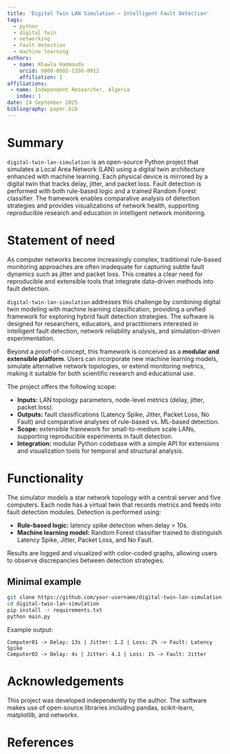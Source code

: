 ```yaml
---
title: 'Digital Twin LAN Simulation – Intelligent Fault Detection'
tags:
  - python
  - digital twin
  - networking
  - fault detection
  - machine learning
authors:
  - name: Khawla Hammouda
    orcid: 0009-0002-1350-0912
    affiliation: 1
affiliations:
 - name: Independent Researcher, Algeria
   index: 1
date: 24 September 2025
bibliography: paper.bib
---
```


# Summary

`digital-twin-lan-simulation` is an open-source Python project that simulates a Local Area Network (LAN) using a digital twin architecture enhanced with machine learning. Each physical device is mirrored by a digital twin that tracks delay, jitter, and packet loss. Fault detection is performed with both rule-based logic and a trained Random Forest classifier. The framework enables comparative analysis of detection strategies and provides visualizations of network health, supporting reproducible research and education in intelligent network monitoring.

# Statement of need

As computer networks become increasingly complex, traditional rule-based monitoring approaches are often inadequate for capturing subtle fault dynamics such as jitter and packet loss. This creates a clear need for reproducible and extensible tools that integrate data-driven methods into fault detection.  

`digital-twin-lan-simulation` addresses this challenge by combining digital twin modeling with machine learning classification, providing a unified framework for exploring hybrid fault detection strategies. The software is designed for researchers, educators, and practitioners interested in intelligent fault detection, network reliability analysis, and simulation-driven experimentation.  

Beyond a proof-of-concept, this framework is conceived as a **modular and extensible platform**. Users can incorporate new machine learning models, simulate alternative network topologies, or extend monitoring metrics, making it suitable for both scientific research and educational use.  

The project offers the following scope:

- **Inputs:** LAN topology parameters, node-level metrics (delay, jitter, packet loss).  
- **Outputs:** fault classifications (Latency Spike, Jitter, Packet Loss, No Fault) and comparative analyses of rule-based vs. ML-based detection.  
- **Scope:** extensible framework for small-to-medium scale LANs, supporting reproducible experiments in fault detection.  
- **Integration:** modular Python codebase with a simple API for extensions and visualization tools for temporal and structural analysis.  


# Functionality

The simulator models a star network topology with a central server and five computers. Each node has a virtual twin that records metrics and feeds into fault detection modules. Detection is performed using:

- **Rule-based logic:** latency spike detection when delay > 10s.  
- **Machine learning model:** Random Forest classifier trained to distinguish Latency Spike, Jitter, Packet Loss, and No Fault.  

Results are logged and visualized with color-coded graphs, allowing users to observe discrepancies between detection strategies.

## Minimal example

```bash
git clone https://github.com/your-username/digital-twin-lan-simulation.git
cd digital-twin-lan-simulation
pip install -r requirements.txt
python main.py
```

Example output:
```
Computer01 -> Delay: 13s | Jitter: 1.2 | Loss: 2% -> Fault: Latency Spike
Computer02 -> Delay: 4s | Jitter: 4.1 | Loss: 1% -> Fault: Jitter
```

# Acknowledgements

This project was developed independently by the author. The software makes use of open-source libraries including pandas, scikit-learn, matplotlib, and networkx.

# References
